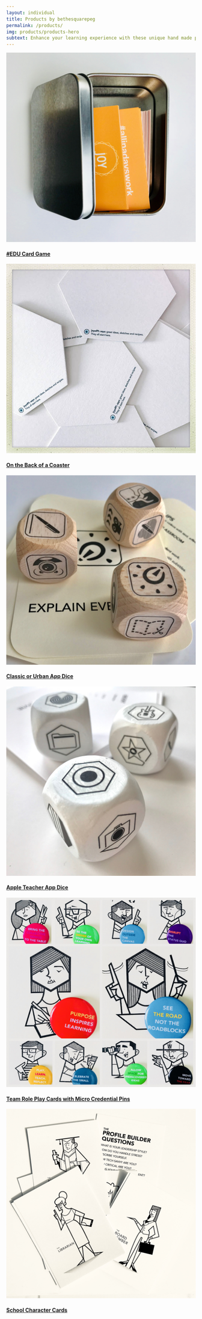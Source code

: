 ```yaml
---
layout: individual
title: Products by bethesquarepeg
permalink: /products/
img: products/products-hero
subtext: Enhance your learning experience with these unique hand made products that activate wonder and play.
---
```


<section id="books">
  <div class="container">
    <div class="row ">
      <div class="col-sm-12 col-md-3">
        <div class="books-item">
          <img src="/img/products/card-game.jpg" />
          <h4><a href="/products/card-game/">#EDU Card Game</a></h4>
        </div>
      </div>
      <div class="row">
      <div class="col-sm-12 col-md-3">
        <div class="books-item">
          <img src="/img/products/coaster.jpg" />
          <h4><a href="/products/coaster/">On the Back of a Coaster</a></h4>
        </div>
      </div>
      <div class="col-sm-12 col-md-3">
        <div class="books-item">
          <img src="/img/products/classic-app-dice.jpg" />
          <h4><a href="/products/classic-app-dice/">Classic or Urban App Dice</a></h4>
        </div>
      </div>
      <div class="col-sm-12 col-md-3">
        <div class="books-item">
          <img src="/img/products/teacher-app-dice.jpg" />
          <h4><a href="/products/teacher-app-dice/">Apple Teacher App Dice</a></h4>
        </div>
      </div>
        <div class="col-sm-12 col-md-3">
        <div class="books-item">
          <img src="/img/products/pinswithcards.jpg" />
          <h4><a href="/products/pinswithcards/">Team Role Play Cards with Micro Credential Pins</a></h4>
         </div>
      </div>
        <div class="col-sm-12 col-md-3">
        <div class="books-item">
          <img src="/img/products/school_character_cards.jpg" />
          <h4><a href="/products/school-character-cards/">School Character Cards</a></h4>
        </div>
      </div>
<section>

